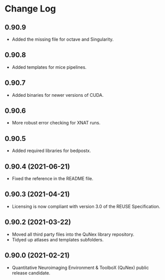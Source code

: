 <!--
SPDX-FileCopyrightText: 2021 QuNex development team <https://qunex.yale.edu/>

SPDX-License-Identifier: GPL-3.0-or-later
-->

# Change Log

## 0.90.9

* Added the missing file for octave and Singularity.

## 0.90.8

* Added templates for mice pipelines.

## 0.90.7

* Added binaries for newer versions of CUDA.

## 0.90.6

* More robust error checking for XNAT runs.

## 0.90.5

* Added required libraries for bedpostx.

## 0.90.4 (2021-06-21)

* Fixed the reference in the README file.

## 0.90.3 (2021-04-21)

* Licensing is now compliant with version 3.0 of the REUSE Specification.

## 0.90.2 (2021-03-22)

* Moved all third party files into the QuNex library repository.
* Tidyed up atlases and templates subfolders.

## 0.90.0 (2021-02-21)

* Quantitative Neuroimaging Environment & ToolboX (QuNex) public release candidate.
